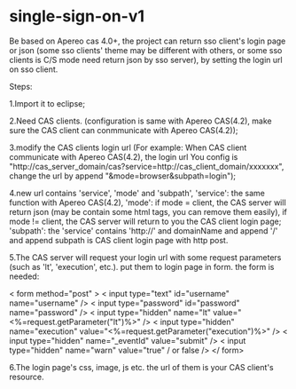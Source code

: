 # single-sign-on-v1
Be based on Apereo cas 4.0+, the project can return sso client's login page or json (some sso clients' theme may be different with others, or some sso clients is C/S mode need return json by sso server), by setting the login url on sso client.

Steps:

1.Import it to eclipse;

2.Need CAS clients. (configuration is same with Apereo CAS(4.2), make sure the CAS client can conmmunicate with Apereo CAS(4.2));

3.modify the CAS clients login url (For example: When CAS client communicate with Apereo CAS(4.2), the login url You config is 
 "http://cas_server_domain/cas?service=http://cas_client_domain/xxxxxxx", change the url by append "&mode=browser&subpath=login");

4.new url contains 'service', 'mode' and 'subpath', 
  'service': the same function with Apereo CAS(4.2), 
  'mode': if mode = client, the CAS server will return json (may be contain some html tags, you can remove them easily), 
          if mode != client, the CAS server will return to you the CAS client login page; 
  'subpath': the 'service' contains 'http://' and domainName and append '/' and append subpath is CAS client login page with http post. 
  
5.The CAS server will request your login url with some request parameters (such as 'lt', 'execution', etc.). 
  put them to login page in form. the form is needed:
  
  < form method="post" >
      < input type="text" id="username" name="username" />
      < input type="password" id="password" name="password" />
      < input type="hidden" name="lt" value="<%=request.getParameter("lt")%>" /> 
      < input type="hidden" name="execution" value="<%=request.getParameter("execution")%>" />
      < input type="hidden" name="_eventId" value="submit" /> 
      < input type="hidden" name="warn" value="true" / or false /> 
  </ form>
  
6.The login page's css, image, js etc. the url of them is your CAS client's resource.
